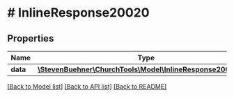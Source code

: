 # # InlineResponse20020

## Properties

Name | Type | Description | Notes
------------ | ------------- | ------------- | -------------
**data** | [**\StevenBuehner\ChurchTools\Model\InlineResponse20020Data**](InlineResponse20020Data.md) |  | [optional]

[[Back to Model list]](../../README.md#models) [[Back to API list]](../../README.md#endpoints) [[Back to README]](../../README.md)
